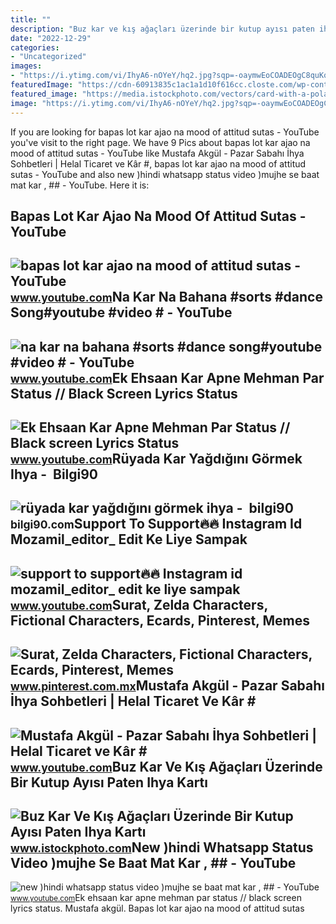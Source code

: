 ```yaml
---
title: ""
description: "Buz kar ve kış ağaçları üzerinde bir kutup ayısı paten ihya kartı"
date: "2022-12-29"
categories:
- "Uncategorized"
images:
- "https://i.ytimg.com/vi/IhyA6-nOYeY/hq2.jpg?sqp=-oaymwEoCOADEOgC8quKqQMcGADwAQH4AYwCgALgA4oCDAgAEAEYfyAhKB8wDw==&amp;rs=AOn4CLBiC6NeyhacGvPjqYWtFfee-9U40Q"
featuredImage: "https://cdn-60913835c1ac1a1d10f616cc.closte.com/wp-content/uploads/2017/03/ruyada-kar-gormek.jpg"
featured_image: "https://media.istockphoto.com/vectors/card-with-a-polar-bear-skating-on-ice-snow-and-winter-trees-vector-vector-id1284050489?k=20&amp;m=1284050489&amp;s=170667a&amp;w=0&amp;h=TRxTflgi_qjY9sSlFeaN_LY7IJwW-8MXyier-EMLxI8="
image: "https://i.ytimg.com/vi/IhyA6-nOYeY/hq2.jpg?sqp=-oaymwEoCOADEOgC8quKqQMcGADwAQH4AYwCgALgA4oCDAgAEAEYfyAhKB8wDw==&amp;rs=AOn4CLBiC6NeyhacGvPjqYWtFfee-9U40Q"
---
```


If you are looking for bapas lot kar ajao na mood of attitud sutas - YouTube you've visit to the right page. We have 9 Pics about bapas lot kar ajao na mood of attitud sutas - YouTube like Mustafa Akgül - Pazar Sabahı İhya Sohbetleri | Helal Ticaret ve Kâr #, bapas lot kar ajao na mood of attitud sutas - YouTube and also new )hindi whatsapp status video )mujhe se baat mat kar , ## - YouTube. Here it is:

Bapas Lot Kar Ajao Na Mood Of Attitud Sutas - YouTube
-----------------------------------------------------

 ![bapas lot kar ajao na mood of attitud sutas - YouTube](https://i.ytimg.com/vi/Ihya4Zo1fYM/hq2.jpg?sqp=-oaymwEoCOADEOgC8quKqQMcGADwAQH4AYwCgALgA4oCDAgAEAEYfyAgKBswDw==&rs=AOn4CLDLu4VMwLKinBJFDYKba6u1Gb_bZw) <small>www.youtube.com</small>Na Kar Na Bahana #sorts #dance Song#youtube #video # - YouTube
--------------------------------------------------------------

 ![na kar na bahana #sorts #dance song#youtube #video # - YouTube](https://i.ytimg.com/vi/3pGA1hOOekM/maxres2.jpg?sqp=-oaymwEoCIAKENAF8quKqQMcGADwAQH4Ac4FgAKACooCDAgAEAEYUyBlKFMwDw==&rs=AOn4CLBAj2jaBmdLRV3Ihya7TEbrgVkpLg) <small>www.youtube.com</small>Ek Ehsaan Kar Apne Mehman Par Status // Black Screen Lyrics Status
------------------------------------------------------------------

 ![Ek Ehsaan Kar Apne Mehman Par Status // Black screen Lyrics Status](https://i.ytimg.com/vi/Si_2iHYa-f8/maxres2.jpg) <small>www.youtube.com</small>Rüyada Kar Yağdığını Görmek Ihya - ️ Bilgi90
--------------------------------------------

 ![rüyada kar yağdığını görmek ihya - ️ bilgi90](https://cdn-60913835c1ac1a1d10f616cc.closte.com/wp-content/uploads/2017/03/ruyada-kar-gormek.jpg) <small>bilgi90.com</small>Support To Support🔥🔥 Instagram Id Mozamil\_editor\_ Edit Ke Liye Sampak
-----------------------------------------------------------------------

 ![support to support🔥🔥 Instagram id mozamil_editor_ edit ke liye sampak](https://i.ytimg.com/vi/IhyA6-nOYeY/hq2.jpg?sqp=-oaymwEoCOADEOgC8quKqQMcGADwAQH4AYwCgALgA4oCDAgAEAEYfyAhKB8wDw==&rs=AOn4CLBiC6NeyhacGvPjqYWtFfee-9U40Q) <small>www.youtube.com</small>Surat, Zelda Characters, Fictional Characters, Ecards, Pinterest, Memes
-----------------------------------------------------------------------

 ![Surat, Zelda Characters, Fictional Characters, Ecards, Pinterest, Memes](https://i.pinimg.com/originals/ca/d4/fe/cad4fe8a67337f422f75294aa2d3c892.jpg) <small>www.pinterest.com.mx</small>Mustafa Akgül - Pazar Sabahı İhya Sohbetleri | Helal Ticaret Ve Kâr #
---------------------------------------------------------------------

 ![Mustafa Akgül - Pazar Sabahı İhya Sohbetleri | Helal Ticaret ve Kâr #](https://i.ytimg.com/vi/2AlqZd1qNUE/maxresdefault.jpg) <small>www.youtube.com</small>Buz Kar Ve Kış Ağaçları Üzerinde Bir Kutup Ayısı Paten Ihya Kartı
-----------------------------------------------------------------

 ![Buz Kar Ve Kış Ağaçları Üzerinde Bir Kutup Ayısı Paten Ihya Kartı](https://media.istockphoto.com/vectors/card-with-a-polar-bear-skating-on-ice-snow-and-winter-trees-vector-vector-id1284050489?k=20&m=1284050489&s=170667a&w=0&h=TRxTflgi_qjY9sSlFeaN_LY7IJwW-8MXyier-EMLxI8=) <small>www.istockphoto.com</small>New )hindi Whatsapp Status Video )mujhe Se Baat Mat Kar , ## - YouTube
----------------------------------------------------------------------

 ![new )hindi whatsapp status video )mujhe se baat mat kar , ## - YouTube](https://i.ytimg.com/vi/A8pHaCpcPDI/maxres2.jpg?sqp=-oaymwEoCIAKENAF8quKqQMcGADwAQH4Ac4FgAKACooCDAgAEAEYOyBGKH8wDw==&rs=AOn4CLB4_vwt7iHYA8AHWstC_xwqNdJsaA) <small>www.youtube.com</small>Ek ehsaan kar apne mehman par status // black screen lyrics status. Mustafa akgül. Bapas lot kar ajao na mood of attitud sutas
